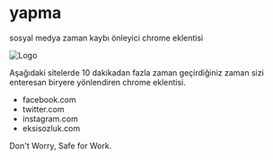 # yapma
sosyal medya zaman kaybı önleyici chrome eklentisi

![Logo](http://oi61.tinypic.com/30rtkcw.jpg)

Aşağıdaki sitelerde 10 dakikadan fazla zaman geçirdiğiniz zaman sizi enteresan biryere yönlendiren chrome eklentisi.
  - facebook.com
  - twitter.com
  - instagram.com
  - eksisozluk.com
  
Don't Worry, Safe for Work.

